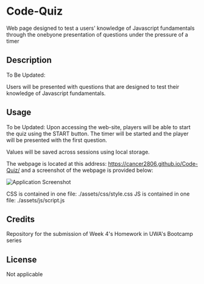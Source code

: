 # Code-Quiz
Web page designed to test a users' knowledge of Javascript fundamentals through the onebyone presentation of questions under the pressure of a timer


## Description
To Be Updated:

Users will be presented with questions that are designed to test their knowledge of Javascript fundamentals.  


## Usage
To be Updated:
Upon accessing the web-site, players will be able to start the quiz using the START button.  The timer will be started and the player will be presented with the first question.

Values will be saved across sessions using local storage.


The webpage is located at this address:  https://cancer2806.github.io/Code-Quiz/ and a screenshot of the webpage is provided below:

![Application Screenshot](./assets/images/xxx.png)

CSS is contained in one file:  ./assets/css/style.css
JS is contained in one file: ./assets/js/script.js


## Credits
Repository for the submission of Week 4's Homework in UWA's Bootcamp series


## License
Not applicable